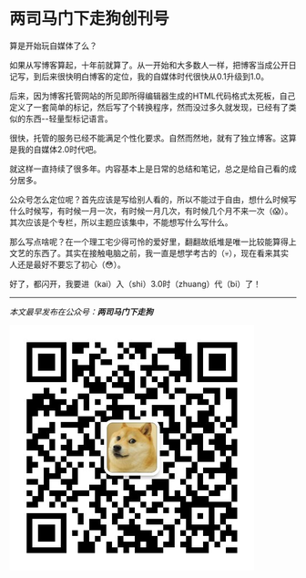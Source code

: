 # 两司马门下走狗创刊号


算是开始玩自媒体了么？

如果从写博客算起，十年前就算了。从一开始和大多数人一样，把博客当成公开日记写，到后来很快明白博客的定位，我的自媒体时代很快从0.1升级到1.0。

后来，因为博客托管网站的所见即所得编辑器生成的HTML代码格式太死板，自己定义了一套简单的标记，然后写了个转换程序，然而没过多久就发现，已经有了类似的东西--轻量型标记语言。

很快，托管的服务已经不能满足个性化要求。自然而然地，就有了独立博客。这算是我的自媒体2.0时代吧。

就这样一直持续了很多年。内容基本上是日常的总结和笔记，总之是给自己看的成分居多。

公众号怎么定位呢？首先应该是写给别人看的，所以不能过于自由，想什么时候写什么时候写，有时候一月一次，有时候一月几次，有时候几个月不来一次（😱）。其次应该是个专栏，所以主题应该集中，不能想写什么写什么。

那么写点啥呢？在一个理工宅少得可怜的爱好里，翻翻故纸堆是唯一比较能算得上文艺的东西了。其实在接触电脑之前，我一直是想学考古的（💀），现在看来其实人还是最好不要忘了初心（😳）。

好了，都闪开，我要进（kai）入（shi）3.0时（zhuang）代（bi）了！

<hr>

*本文最早发布在公众号：__两司马门下走狗__*

![](/images/qrcode_zougou.jpg)

